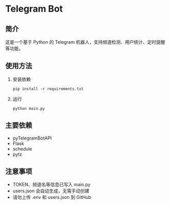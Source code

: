 # Telegram Bot

## 简介
这是一个基于 Python 的 Telegram 机器人，支持频道检测、用户统计、定时提醒等功能。

## 使用方法

1. 安装依赖  
   ```
   pip install -r requirements.txt
   ```

2. 运行  
   ```
   python main.py
   ```

## 主要依赖
- pyTelegramBotAPI
- Flask
- schedule
- pytz

## 注意事项
- TOKEN、频道名等信息已写入 main.py
- users.json 会自动生成，无需手动创建
- 请勿上传 .env 和 users.json 到 GitHub 